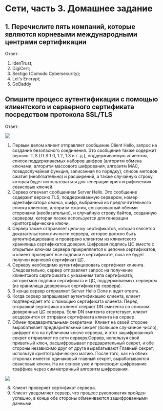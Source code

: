 # Сети, часть 3. Домашнее задание

## 1. Перечислите пять компаний, которые являются корневыми международными центрами сертификации
Ответ:
1) IdenTrust;
2) DigiCert;
3) Sectigo (Comodo Cybersecurity);
4) Let's Encrypt;
5) GoDaddy


## Опишите процесс аутентификации с помощью клиентского и серверного сертификата посредством протокола SSL/TLS
Ответ:

![](https://i.imgur.com/3yzPQYR.png)


1) Первым делом клиент отправляет сообщение Client Hello, запрос на создание безопасного соединения. Это сообщение также содержит версию TLS (TLS 1.0, 1.2, 1.3 и т. д.), поддерживаемую клиентом, список поддерживаемых наборов шифров (алгоритм обмена ключами, алгоритм массового шифрования, алгоритм MAC, псевдослучайная функция, записанная по порядку), список методов сжатия (необязательно) и расширений, а также случайную строку, которая будет использоваться для генерации криптографических сеансовых ключей.
2) Сервер отвечает сообщением Server Hello. Это сообщение содержит версию TLS, поддерживаемую сервером, номер идентификатора сеанса, шифр, выбранный из предпочтительного списка клиентов, алгоритм сжатия, согласованный обеими сторонами (необязательно), и случайную строку байтов, созданную сервером, которая позже используется для генерации криптографические ключи.
3) Сервер также отправляет цепочку сертификатов, которая является доказательством личности сервера, которое должно быть аутентифицировано и проверено клиентом из клиентского хранилища сертификатов доверия. Цифровая подпись ЦС вместе с открытым ключом сервера прикрепляется к цепочке сертификатов, и клиент проверяет все подписи в сертификате, пока не будет получен корневой сертификат ЦС.
4) Серверу необходимо аутентифицировать сертификат клиента. Следовательно, сервер отправляет запрос на получение клиентского сертификата с указанием типа сертификата, алгоритмов подписи сертификата и ЦС, поддерживаемых сервером (из хранилища доверенных сертификатов сервера).
5) В конце сервер отправляет Server Hello Done и ждет ответа.
6) Когда сервер запрашивает аутентификацию клиента, клиент подтверждает это с помощью сертификата клиента. Перед отправкой сертификата клиент сверяет DN эмитента со списком доверенных ЦС сервера. Если DN эмитента отсутствует, клиент воздержится от отправки сертификата клиента на сервер.
7) Обмен предварительными секретами. Клиент на своей стороне вырабатывает предварительный секрет (большое случайное число), шифрует его на публичном ключе сервера, и этот зашифрованный секрет отправляет по сети серверу.Сервер, используя свой приватный ключ, расшифровывает предварительный секрет, и обе стороны независимо друг от друга вырабатывают Главный секрет, используя криптографическую магию. После того, как на обеих сторонах имеется одинаковый главный секрет, вырабатываются сеансовые ключи. На их основе уже и происходит шифрование траффика через симметричный алгоритм шифрования.

![](https://i.imgur.com/D3xbyGY.png)

8) Клиент проверяет сертификат сервера.
9) Клиент уведомляет сервер, что процесс рукопожатия пройден успешно, в конце обе стороны обмениваются зашифрованными данными.